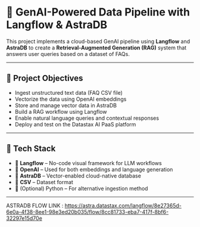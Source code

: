 # 🚀 GenAI-Powered Data Pipeline with Langflow & AstraDB

This project implements a cloud-based GenAI pipeline using **Langflow** and **AstraDB** to create a **Retrieval-Augmented Generation (RAG)** system that answers user queries based on a dataset of FAQs.

---

## 📌 Project Objectives

- Ingest unstructured text data (FAQ CSV file)
- Vectorize the data using OpenAI embeddings
- Store and manage vector data in AstraDB
- Build a RAG workflow using Langflow
- Enable natural language queries and contextual responses
- Deploy and test on the Datastax AI PaaS platform

---

## 🧱 Tech Stack

- 🔁 **Langflow** – No-code visual framework for LLM workflows  
- 🧠 **OpenAI** – Used for both embeddings and language generation  
- 🧲 **AstraDB** – Vector-enabled cloud-native database  
- 📝 **CSV** – Dataset format  
- 🐍 (Optional) Python – For alternative ingestion method

---


ASTRADB FLOW LINK : https://astra.datastax.com/langflow/8e27365d-6e0a-4f38-8ee1-98e3ed20b035/flow/8cc81733-eba7-417f-8bf6-32297e15d70e

